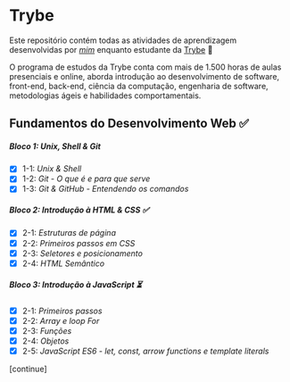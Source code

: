 # Trybe

Este repositório contém todas as atividades de aprendizagem desenvolvidas por _[mim](https://www.linkedin.com/in/guilherme-fernandes-a64505189/)_ enquanto estudante da [Trybe](https://www.betrybe.com/) 🚀

O programa de estudos da Trybe conta com mais de 1.500 horas de aulas presenciais e online, aborda introdução ao desenvolvimento de software, front-end, back-end, ciência da computação, engenharia de software, metodologias ágeis e habilidades comportamentais.

## Fundamentos do Desenvolvimento Web ✅

##### Bloco 1: Unix, Shell & Git

- [X] 1-1: _Unix & Shell_
- [X] 1-2: _Git - O que é e para que serve_
- [X] 1-3: _Git & GitHub - Entendendo os comandos_

##### Bloco 2: Introdução à HTML & CSS ✅

- [X] 2-1: _Estruturas de página_
- [X] 2-2: _Primeiros passos em CSS_
- [X] 2-3: _Seletores e posicionamento_
- [X] 2-4: _HTML Semântico_

##### Bloco 3: Introdução à JavaScript ⏳

- [X] 2-1: _Primeiros passos_
- [X] 2-2: _Array e loop For_
- [X] 2-3: _Funções_
- [X] 2-4: _Objetos_
- [X] 2-5: _JavaScript ES6 - let, const, arrow functions e template literals_

[continue]
